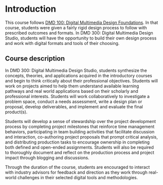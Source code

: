 # Introduction

This course follows [DMD 100: Digital Multimedia Design Foundations](https://legacy.gitbook.com/book/dmd-program/dmd-100-sp19/details). In that course, students were given a fairly rigid design process to follow with prescribed outcomes and formats. In DMD 300: Digital Multimedia Design Studio, students will have the opportunity to build their own design process and work with digital formats and tools of their choosing.

## Course description

In DMD 300: Digital Multimedia Design Studio, students synthesize the concepts, theories, and applications acquired in the introductory courses and begin to think critically about their professional objectives. Students will work on projects aimed to help them understand available learning pathways and real world applications based on their scholarly and professional interests. Students will work collaboratively to investigate a problem space, conduct a needs assessment, write a design plan or proposal, develop deliverables, and implement and evaluate the final product(s).

Students will develop a sense of stewardship over the project development process by completing project milestones that reinforce time management behaviors, participating in team building activities that facilitate discussion and interaction, co-authoring project proposals that prompt critical analysis, and distributing production tasks to encourage ownership in completing both defined and open-ended assignments. Students will also be required to thoroughly document and reflect on the production process and project impact through blogging and discussions.

Through the duration of the course, students are encouraged to interact with industry advisors for feedback and direction as they work through real-world challenges in their selected digital tools and methodologies.
